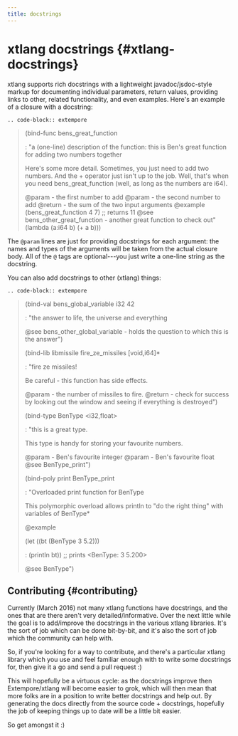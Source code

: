 ```yaml
---
title: docstrings
---
```


xtlang docstrings {#xtlang-docstrings}
=================

xtlang supports rich docstrings with a lightweight javadoc/jsdoc-style
markup for documenting individual parameters, return values, providing
links to other, related functionality, and even examples. Here's an
example of a closure with a docstring:

    .. code-block:: extempore

> (bind-func bens\_great\_function
>
> :   "a (one-line) description of the function: this is Ben's great
>     function for adding two numbers together
>
> Here's some more detail. Sometimes, you just need to add two numbers.
> And the + operator just isn't up to the job. Well, that's when you
> need bens\_great\_function (well, as long as the numbers are i64).
>
> @param - the first number to add @param - the second number to add
> @return - the sum of the two input arguments @example
> (bens\_great\_function 4 7) ;; returns 11 @see
> bens\_other\_great\_function - another great function to check out"
> (lambda (a:i64 b) (+ a b)))

The `@param` lines are just for providing docstrings for each argument:
the names and types of the arguments will be taken from the actual
closure body. All of the `@` tags are optional---you just write a
one-line string as the docstring.

You can also add docstrings to other (xtlang) things:

    .. code-block:: extempore

> (bind-val bens\_global\_variable i32 42
>
> :   "the answer to life, the universe and everything
>
> @see bens\_other\_global\_variable - holds the question to which this
> is the answer")
>
> (bind-lib libmissile fire\_ze\_missiles \[void,i64\]\*
>
> :   "fire ze missiles!
>
> Be careful - this function has side effects.
>
> @param - the number of missiles to fire. @return - check for success
> by looking out the window and seeing if everything is destroyed")
>
> (bind-type BenType &lt;i32,float&gt;
>
> :   "this is a great type.
>
> This type is handy for storing your favourite numbers.
>
> @param - Ben's favourite integer @param - Ben's favourite float @see
> BenType\_print")
>
> (bind-poly print BenType\_print
>
> :   "Overloaded print function for BenType
>
> This polymorphic overload allows println to "do the right thing" with
> variables of BenType\*
>
> @example
>
> (let ((bt (BenType 3 5.2)))
>
> :   (println bt)) ;; prints &lt;BenType: 3 5.200&gt;
>
> @see BenType")

Contributing {#contributing}
------------

Currently (March 2016) not many xtlang functions have docstrings, and
the ones that are there aren't very detailed/informative. Over the next
little while the goal is to add/improve the docstrings in the various
xtlang libraries. It's the sort of job which can be done bit-by-bit, and
it's also the sort of job which the community can help with.

So, if you're looking for a way to contribute, and there's a particular
xtlang library which you use and feel familiar enough with to write some
docstrings for, then give it a go and send a pull request :)

This will hopefully be a virtuous cycle: as the docstrings improve then
Extempore/xtlang will become easier to grok, which will then mean that
more folks are in a position to write better docstrings and help out. By
generating the docs directly from the source code + docstrings,
hopefully the job of keeping things up to date will be a little bit
easier.

So get amongst it :)
